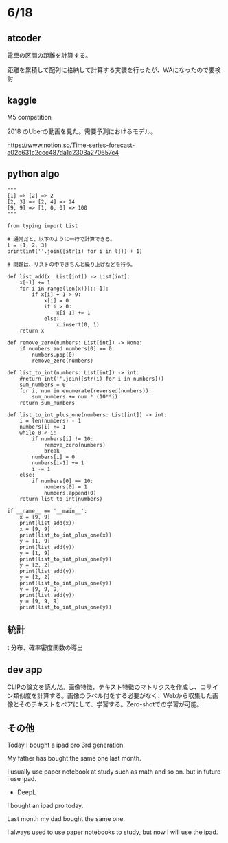 # 6/18

## atcoder

電車の区間の距離を計算する。

距離を累積して配列に格納して計算する実装を行ったが、WAになったので要検討

## kaggle
M5 competition 

2018 のUberの動画を見た。需要予測におけるモデル。

https://www.notion.so/Time-series-forecast-a02c631c2ccc487da1c2303a270657c4

## python algo

```
"""
[1] => [2] => 2
[2, 3] => [2, 4] => 24
[9, 9] => [1, 0, 0] => 100
"""

from typing import List

# 通常だと、以下のように一行で計算できる。
l = [1, 2, 3]
print(int(''.join([str(i) for i in l])) + 1)

# 問題は、リストの中できちんと繰り上げなどを行う。

def list_add(x: List[int]) -> List[int]:
    x[-1] += 1
    for i in range(len(x))[::-1]:
        if x[i] + 1 > 9:
            x[i] = 0
            if i > 0:
                x[i-1] += 1
            else:
                x.insert(0, 1)
    return x

def remove_zero(numbers: List[int]) -> None:
    if numbers and numbers[0] == 0:
        numbers.pop(0)
        remove_zero(numbers)

def list_to_int(numbers: List[int]) -> int:
    #return int(''.join([str(i) for i in numbers]))
    sum_numbers = 0
    for i, num in enumerate(reversed(numbers)):
        sum_numbers += num * (10**i)
    return sum_numbers

def list_to_int_plus_one(numbers: List[int]) -> int:
    i = len(numbers) - 1
    numbers[i] += 1
    while 0 < i:
        if numbers[i] != 10:
            remove_zero(numbers)
            break
        numbers[i] = 0
        numbers[i-1] += 1
        i -= 1
    else:
        if numbers[0] == 10:
            numbers[0] = 1
            numbers.append(0)
    return list_to_int(numbers)

if __name__ == '__main__':
    x = [9, 9]
    print(list_add(x))
    x = [9, 9]
    print(list_to_int_plus_one(x))
    y = [1, 9]
    print(list_add(y))
    y = [1, 9]
    print(list_to_int_plus_one(y))
    y = [2, 2]
    print(list_add(y))
    y = [2, 2]
    print(list_to_int_plus_one(y))
    y = [9, 9, 9]
    print(list_add(y))
    y = [9, 9, 9]
    print(list_to_int_plus_one(y))
```

## 統計
t 分布、確率密度関数の導出

## dev app

CLIPの論文を読んだ。画像特徴、テキスト特徴のマトリクスを作成し、コサイン類似度を計算する。画像のラベル付をする必要がなく、Webから収集した画像とそのテキストをペアにして、学習する。Zero-shotでの学習が可能。

## その他

Today I bought a ipad pro 3rd generation.

My father has bought the same one last month.

I usually use paper notebook at study such as math and so on. but in future i use ipad.

- DeepL

I bought an ipad pro today.

Last month my dad bought the same one.

I always used to use paper notebooks to study, but now I will use the ipad.
